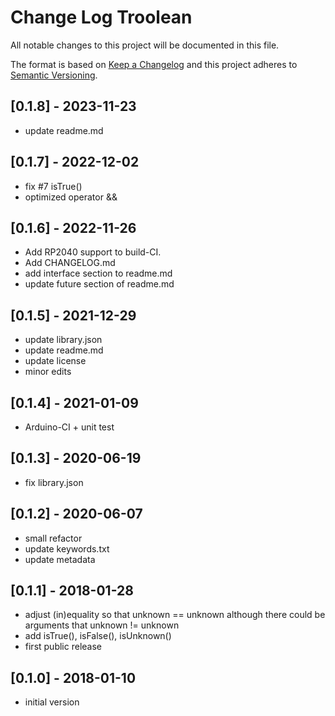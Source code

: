 # Change Log Troolean

All notable changes to this project will be documented in this file.

The format is based on [Keep a Changelog](http://keepachangelog.com/)
and this project adheres to [Semantic Versioning](http://semver.org/).


## [0.1.8] - 2023-11-23
- update readme.md

## [0.1.7] - 2022-12-02
- fix #7 isTrue()
- optimized operator &&

## [0.1.6] - 2022-11-26
- Add RP2040 support to build-CI.
- Add CHANGELOG.md
- add interface section to readme.md
- update future section of readme.md

## [0.1.5] - 2021-12-29
- update library.json
- update readme.md
- update license
- minor edits

## [0.1.4] - 2021-01-09
- Arduino-CI + unit test

## [0.1.3] - 2020-06-19
- fix library.json

## [0.1.2] - 2020-06-07
- small refactor
- update keywords.txt
- update metadata

## [0.1.1] - 2018-01-28
- adjust (in)equality so that unknown == unknown
  although there could be arguments that unknown != unknown
- add isTrue(), isFalse(), isUnknown()
- first public release

## [0.1.0] - 2018-01-10
- initial version

